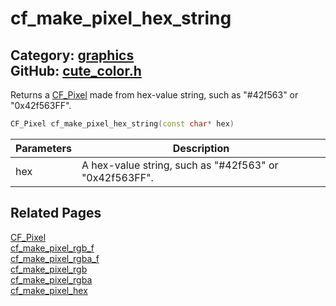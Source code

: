 # cf_make_pixel_hex_string

Category: [graphics](https://github.com/RandyGaul/cute_framework/blob/master/docs/api_reference?id=graphics)  
GitHub: [cute_color.h](https://github.com/RandyGaul/cute_framework/blob/master/include/cute_color.h)  
---

Returns a [CF_Pixel](https://github.com/RandyGaul/cute_framework/blob/master/docs/graphics/cf_pixel.md) made from hex-value string, such as "#42f563" or "0x42f563FF".

```cpp
CF_Pixel cf_make_pixel_hex_string(const char* hex)
```

Parameters | Description
--- | ---
hex | A hex-value string, such as "#42f563" or "0x42f563FF".

## Related Pages

[CF_Pixel](https://github.com/RandyGaul/cute_framework/blob/master/docs/graphics/cf_pixel.md)  
[cf_make_pixel_rgb_f](https://github.com/RandyGaul/cute_framework/blob/master/docs/graphics/cf_make_pixel_rgb_f.md)  
[cf_make_pixel_rgba_f](https://github.com/RandyGaul/cute_framework/blob/master/docs/graphics/cf_make_pixel_rgba_f.md)  
[cf_make_pixel_rgb](https://github.com/RandyGaul/cute_framework/blob/master/docs/graphics/cf_make_pixel_rgb.md)  
[cf_make_pixel_rgba](https://github.com/RandyGaul/cute_framework/blob/master/docs/graphics/cf_make_pixel_rgba.md)  
[cf_make_pixel_hex](https://github.com/RandyGaul/cute_framework/blob/master/docs/graphics/cf_make_pixel_hex.md)  
